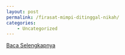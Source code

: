 ```yaml
---
layout: post
permalink: /firasat-mimpi-ditinggal-nikah/
categories:
    - Uncategorized
---
```


[Baca Selengkapnya](/10)
